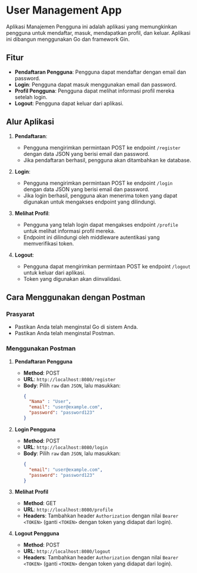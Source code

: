 # User Management App

Aplikasi Manajemen Pengguna ini adalah aplikasi yang memungkinkan pengguna untuk mendaftar, masuk, mendapatkan profil, dan keluar. Aplikasi ini dibangun menggunakan Go dan framework Gin.

## Fitur

- **Pendaftaran Pengguna**: Pengguna dapat mendaftar dengan email dan password.
- **Login**: Pengguna dapat masuk menggunakan email dan password.
- **Profil Pengguna**: Pengguna dapat melihat informasi profil mereka setelah login.
- **Logout**: Pengguna dapat keluar dari aplikasi.

## Alur Aplikasi

1. **Pendaftaran**:
   - Pengguna mengirimkan permintaan POST ke endpoint `/register` dengan data JSON yang berisi email dan password.
   - Jika pendaftaran berhasil, pengguna akan ditambahkan ke database.

2. **Login**:
   - Pengguna mengirimkan permintaan POST ke endpoint `/login` dengan data JSON yang berisi email dan password.
   - Jika login berhasil, pengguna akan menerima token yang dapat digunakan untuk mengakses endpoint yang dilindungi.

3. **Melihat Profil**:
   - Pengguna yang telah login dapat mengakses endpoint `/profile` untuk melihat informasi profil mereka.
   - Endpoint ini dilindungi oleh middleware autentikasi yang memverifikasi token.

4. **Logout**:
   - Pengguna dapat mengirimkan permintaan POST ke endpoint `/logout` untuk keluar dari aplikasi.
   - Token yang digunakan akan diinvalidasi.

## Cara Menggunakan dengan Postman

### Prasyarat

- Pastikan Anda telah menginstal Go di sistem Anda.
- Pastikan Anda telah menginstal Postman.

### Menggunakan Postman

1. **Pendaftaran Pengguna**
   - **Method**: POST
   - **URL**: `http://localhost:8080/register`
   - **Body**: Pilih `raw` dan `JSON`, lalu masukkan:
     ```json
     {
       "Nama" : "User",
       "email": "user@example.com",
       "password": "password123"
     }
     ```

2. **Login Pengguna**
   - **Method**: POST
   - **URL**: `http://localhost:8080/login`
   - **Body**: Pilih `raw` dan `JSON`, lalu masukkan:
     ```json
     {
       "email": "user@example.com",
       "password": "password123"
     }
     ```

3. **Melihat Profil**
   - **Method**: GET
   - **URL**: `http://localhost:8080/profile`
   - **Headers**: Tambahkan header `Authorization` dengan nilai `Bearer <TOKEN>` (ganti `<TOKEN>` dengan token yang didapat dari login).

4. **Logout Pengguna**
   - **Method**: POST
   - **URL**: `http://localhost:8080/logout`
   - **Headers**: Tambahkan header `Authorization` dengan nilai `Bearer <TOKEN>` (ganti `<TOKEN>` dengan token yang didapat dari login).

